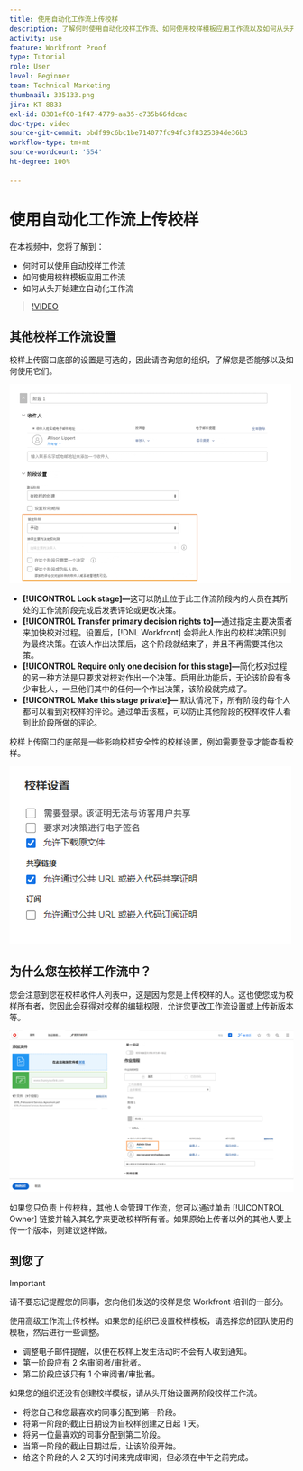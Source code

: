 ```yaml
---
title: 使用自动化工作流上传校样
description: 了解何时使用自动化校样工作流、如何使用校样模板应用工作流以及如何从头开始设置自动化工作流。
activity: use
feature: Workfront Proof
type: Tutorial
role: User
level: Beginner
team: Technical Marketing
thumbnail: 335133.png
jira: KT-8833
exl-id: 8301ef00-1f47-4779-aa35-c735b66fdcac
doc-type: video
source-git-commit: bbdf99c6bc1be714077fd94fc3f8325394de36b3
workflow-type: tm+mt
source-wordcount: '554'
ht-degree: 100%

---
```


# 使用自动化工作流上传校样

在本视频中，您将了解到：

* 何时可以使用自动校样工作流
* 如何使用校样模板应用工作流
* 如何从头开始建立自动化工作流

>[!VIDEO](https://video.tv.adobe.com/v/335133/?quality=12&learn=on&enablevpops=1)



## 其他校样工作流设置

校样上传窗口底部的设置是可选的，因此请咨询您的组织，了解您是否能够以及如何使用它们。

![突出显示 [!UICONTROL Stage settings] 的 [!UICONTROL New Proof] 窗口的图像。](assets/additional-proof-workflow-settings.png)

* **[!UICONTROL Lock stage]—**&#x200B;这可以防止位于此工作流阶段内的人员在其所处的工作流阶段完成后发表评论或更改决策。
* **[!UICONTROL Transfer primary decision rights to]—**&#x200B;通过指定主要决策者来加快校对过程。设置后，[!DNL Workfront] 会将此人作出的校样决策识别为最终决策。在该人作出决策后，这个阶段就结束了，并且不再需要其他决策。
* **[!UICONTROL Require only one decision for this stage]—**&#x200B;简化校对过程的另一种方法是只要求对校对作出一个决策。启用此功能后，无论该阶段有多少审批人，一旦他们其中的任何一个作出决策，该阶段就完成了。
* **[!UICONTROL Make this stage private]—** 默认情况下，所有阶段的每个人都可以看到对校样的评论。通过单击该框，可以防止其他阶段的校样收件人看到此阶段所做的评论。

校样上传窗口的底部是一些影响校样安全性的校样设置，例如需要登录才能查看校样。

<!--
Learn more about these in the Proof settings section of the Configure a proof article.
-->

![校样上传窗口的 [!UICONTROL Proof settings] 部分的图像。](assets/additional-proof-workflow-settings-2.png)

<!--
### Learn more
* Automated workflow overview
* Automated workflow stages overview
-->

<!--
### Guides
* Plan an advanced workflow worksheet
-->

## 为什么您在校样工作流中？

您会注意到您在校样收件人列表中，这是因为您是上传校样的人。这也使您成为校样所有者，您因此会获得对校样的编辑权限，允许您更改工作流设置或上传新版本等。

![校样上传窗口的图像，其中校样所有者在收件人列表中突出显示。](assets/proof-owner.png)

如果您只负责上传校样，其他人会管理工作流，您可以通过单击 [!UICONTROL Owner] 链接并输入其名字来更改校样所有者。如果原始上传者以外的其他人要上传一个版本，则建议这样做。

## 到您了

>[!IMPORTANT]
>
>请不要忘记提醒您的同事，您向他们发送的校样是您 Workfront 培训的一部分。


使用高级工作流上传校样。如果您的组织已设置校样模板，请选择您的团队使用的模板，然后进行一些调整。

* 调整电子邮件提醒，以便在校样上发生活动时不会有人收到通知。
* 第一阶段应有 2 名审阅者/审批者。
* 第二阶段应该只有 1 个审阅者/审批者。

如果您的组织还没有创建校样模板，请从头开始设置两阶段校样工作流。

* 将您自己和您最喜欢的同事分配到第一阶段。
* 将第一阶段的截止日期设为自校样创建之日起 1 天。
* 将另一位最喜欢的同事分配到第二阶段。
* 当第一阶段的截止日期过后，让该阶段开始。
* 给这个阶段的人 2 天的时间来完成审阅，但必须在中午之前完成。


